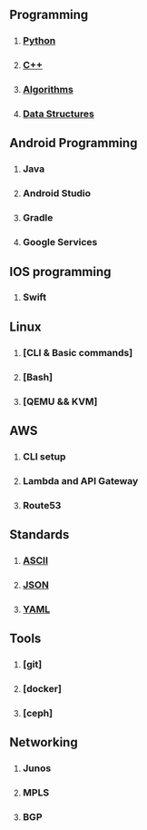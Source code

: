 ## Programming
1. ### [Python](Programming/Python.md)
2. ### [C++](Programming/C++.md)
3. ### [Algorithms](Programming/Algorithms.md)
4. ### [Data Structures](Programming/DataStructures.md)
## Android Programming
1. ### Java
2. ### Android Studio
3. ### Gradle
4. ### Google Services
## IOS programming
1. ### Swift 
## Linux
1. ### [CLI & Basic commands]
2. ### [Bash]
3. ### [QEMU && KVM]
## AWS
1. ### CLI setup
2. ### Lambda and API Gateway
3. ### Route53
## Standards
1. ### [ASCII](Standards/ASCII.md)
2. ### [JSON](Standards/JSON.md)
3. ### [YAML](Standards/YAML.md)
## Tools
1. ### [git]
2. ### [docker]
3. ### [ceph]
## Networking
1. ### Junos
2. ### MPLS
3. ### BGP